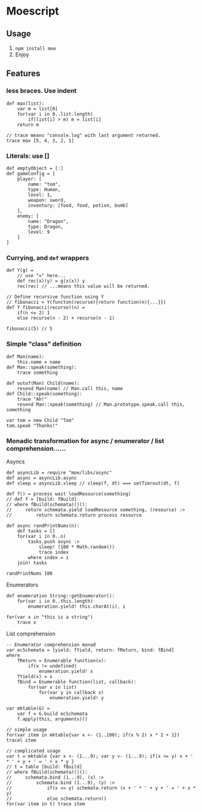Moescript
==============

Usage
-----------------

  1. `npm install moe`
  2. Enjoy

Features
-----------------
### less braces. Use indent

	def max(list):
		var m = list[0]
		for(var i in 0..list.length)
			if(list[i] > m) m = list[i]
		return m

	// trace means "console.log" with last argument returned.
	trace max [5, 4, 3, 2, 1]

### Literals: use []
	def emptyObject = [:]
	def gameConfig = [
		player: [
			name: "tom",
			type: Human,
			level: 1,
			weapon: sword,
			inventory: [food, food, potion, bomb]
		],
		enemy: [
			name: "Dragon",
			type: Dragon,
			level: 9
		]
	]

### Currying, and `def` wrappers
	def Y(g) =
		// use "=" here...
		def rec(x)(y) = g(x(x)) y
		rec(rec) // ...means this value will be returned.

	// Define recursive function using Y
	// fibonacci = Y(functon(recurse){return function(n){...}})
	def Y fibonacci(recurse)(n) =
		if(n <= 2) 1
		else recurse(n - 2) + recurse(n - 1)

	fibonacci(5) // 5

### Simple "class" definition
	def Man(name):
		this.name = name
	def Man::speak(something):
		trace something

	def outof(Man) Child(name):
		resend Man(name) // Man.call this, name
	def Child::speak(something):
		trace "Ah!"
		resend Man::speak(something) // Man.prototype.speak.call this, something

	var tom = new Child "Tom"
	tom.speak "Thanks!"

### Monadic transformation for async / enumerator / list comprehension......
Asyncs

	def asyncLib = require "moe/libs/async"
	def async = asyncLib.async
	def sleep = asyncLib.sleep // sleep(f, dt) === setTimrout(dt, f)

	def f() = process wait loadResource(something)
	// def f = [build: fBuild]
	// where fBuild(schemata)()():
	//     return schemata.yield loadResource something, (resource) :>
	//         return schemata.return process resource

	def async randPrintNums(n):
		def tasks = []
		for(var i in 0..n)
			tasks.push async :>
				sleep! (100 * Math.random())
				trace index
			where index = i
		join! tasks

	randPrintNums 100

Enumerators

	def enumeration String::getEnumerator():
		for(var i in 0..this.length)
			enumeration.yield! this.charAt(i), i

	for(var x in "this is a string")
		trace x

List comprehension

	-- Enumerator comprehension monad
	var ecSchemata = [yield: fYield, return: fReturn, bind: fBind]
	where 
		fReturn = Enumerable function(x):
			if(x != undefined)
				enumeration.yield! x
		fYield(x) = x
		fBind = Enumerable function(list, callback):
			for(var x in list) 
				for(var y in callback x)
					enumeration.yield! y

	var mktable(G) =
		var f = G.build ecSchemata
		f.apply(this, arguments)()

	// simple usage
	for(var item in mktable{var x <- (1..100); if(x % 2) x * 2 + 1}) tracel item
	
	// complicated usage
	var t = mktable {var x <- (1...9); var y <- (1...9); if(x <= y) x + ' * ' + y + ' = ' + x * y }
	// t = table [build: fBuild]
	// where fBuild(schemata)()():
	//     schemata.bind (1...9), (x) :>
	//         schemata.bind (1...9), (y) :>
	//             if(x <= y) schemata.return (x + ' * ' + y + ' = ' + x * y)
	//             else schemata.return()
	for(var item in t) trace item